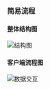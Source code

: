 ### 简易流程

#### 整体结构图
![结构图](https://main.qcloudimg.com/raw/ef1fc9b39761532c7c7c6e7c260c6e34.png "客户端流程图")

#### 客户端流程图
![数据交互](https://main.qcloudimg.com/raw/62db116ee925cecdd99c1c78995dc352.png "客户端流程图")